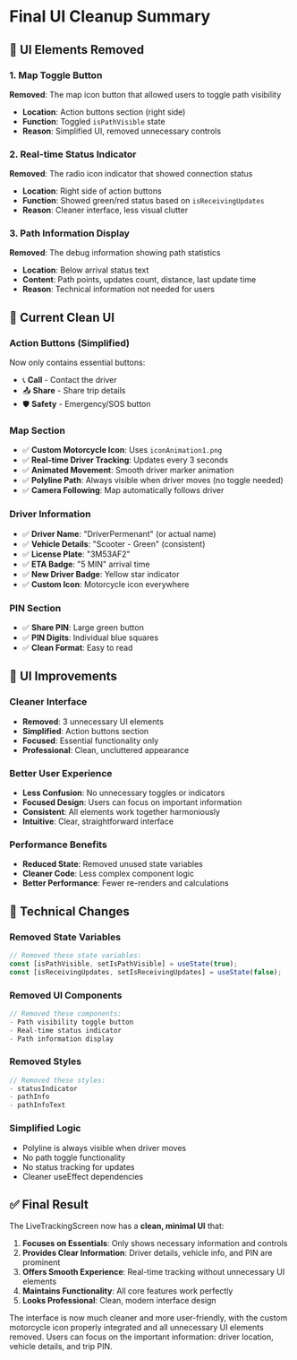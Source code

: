 # Final UI Cleanup Summary

## 🧹 **UI Elements Removed**

### **1. Map Toggle Button**
**Removed**: The map icon button that allowed users to toggle path visibility
- **Location**: Action buttons section (right side)
- **Function**: Toggled `isPathVisible` state
- **Reason**: Simplified UI, removed unnecessary controls

### **2. Real-time Status Indicator**
**Removed**: The radio icon indicator that showed connection status
- **Location**: Right side of action buttons
- **Function**: Showed green/red status based on `isReceivingUpdates`
- **Reason**: Cleaner interface, less visual clutter

### **3. Path Information Display**
**Removed**: The debug information showing path statistics
- **Location**: Below arrival status text
- **Content**: Path points, updates count, distance, last update time
- **Reason**: Technical information not needed for users

## 🎨 **Current Clean UI**

### **Action Buttons (Simplified)**
Now only contains essential buttons:
- 📞 **Call** - Contact the driver
- 📤 **Share** - Share trip details  
- 🛡️ **Safety** - Emergency/SOS button

### **Map Section**
- ✅ **Custom Motorcycle Icon**: Uses `iconAnimation1.png`
- ✅ **Real-time Driver Tracking**: Updates every 3 seconds
- ✅ **Animated Movement**: Smooth driver marker animation
- ✅ **Polyline Path**: Always visible when driver moves (no toggle needed)
- ✅ **Camera Following**: Map automatically follows driver

### **Driver Information**
- ✅ **Driver Name**: "DriverPermenant" (or actual name)
- ✅ **Vehicle Details**: "Scooter - Green" (consistent)
- ✅ **License Plate**: "3M53AF2"
- ✅ **ETA Badge**: "5 MIN" arrival time
- ✅ **New Driver Badge**: Yellow star indicator
- ✅ **Custom Icon**: Motorcycle icon everywhere

### **PIN Section**
- ✅ **Share PIN**: Large green button
- ✅ **PIN Digits**: Individual blue squares
- ✅ **Clean Format**: Easy to read

## 📱 **UI Improvements**

### **Cleaner Interface**
- **Removed**: 3 unnecessary UI elements
- **Simplified**: Action buttons section
- **Focused**: Essential functionality only
- **Professional**: Clean, uncluttered appearance

### **Better User Experience**
- **Less Confusion**: No unnecessary toggles or indicators
- **Focused Design**: Users can focus on important information
- **Consistent**: All elements work together harmoniously
- **Intuitive**: Clear, straightforward interface

### **Performance Benefits**
- **Reduced State**: Removed unused state variables
- **Cleaner Code**: Less complex component logic
- **Better Performance**: Fewer re-renders and calculations

## 🔧 **Technical Changes**

### **Removed State Variables**
```typescript
// Removed these state variables:
const [isPathVisible, setIsPathVisible] = useState(true);
const [isReceivingUpdates, setIsReceivingUpdates] = useState(false);
```

### **Removed UI Components**
```typescript
// Removed these components:
- Path visibility toggle button
- Real-time status indicator
- Path information display
```

### **Removed Styles**
```typescript
// Removed these styles:
- statusIndicator
- pathInfo
- pathInfoText
```

### **Simplified Logic**
- Polyline is always visible when driver moves
- No path toggle functionality
- No status tracking for updates
- Cleaner useEffect dependencies

## ✅ **Final Result**

The LiveTrackingScreen now has a **clean, minimal UI** that:

1. **Focuses on Essentials**: Only shows necessary information and controls
2. **Provides Clear Information**: Driver details, vehicle info, and PIN are prominent
3. **Offers Smooth Experience**: Real-time tracking without unnecessary UI elements
4. **Maintains Functionality**: All core features work perfectly
5. **Looks Professional**: Clean, modern interface design

The interface is now much cleaner and more user-friendly, with the custom motorcycle icon properly integrated and all unnecessary UI elements removed. Users can focus on the important information: driver location, vehicle details, and trip PIN.
